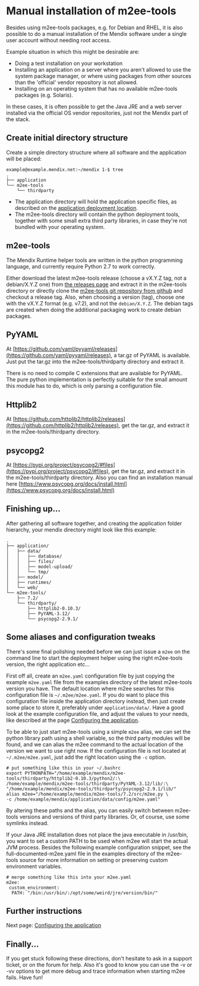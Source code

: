 # Manual installation of m2ee-tools

Besides using m2ee-tools packages, e.g. for Debian and RHEL, it is also possible to do a manual installation of the Mendix software under a single user account without needing root access.

Example situation in which this might be desirable are:

 * Doing a test installation on your workstation
 * Installing an application on a server where you aren't allowed to use the system package manager, or where using packages from other sources than the 'official' vendor repository is not allowed.
 * Installing on an operating system that has no available m2ee-tools packages (e.g. Solaris).

In these cases, it is often possible to get the Java JRE and a web server installed via the official OS vendor repositories, just not the Mendix part of the stack.

## Create initial directory structure

Create a simple directory structure where all software and the application will be placed:

    example@example.mendix.net:~/mendix 1-$ tree
    .
    ├── application
    └── m2ee-tools
        └── thirdparty

 * The application directory will hold the application specific files, as described on the [application deployment location](install-2.md).
 * The m2ee-tools directory will contain the python deployment tools, together with some small extra third party libraries, in case they're not bundled with your operating system.

## m2ee-tools

The Mendix Runtime helper tools are written in the python programming language, and currently require Python 2.7 to work correctly.

Either download the latest m2ee-tools release (choose a vX.Y.Z tag, not a debian/X.Y.Z one) from [the releases page](https://github.com/mendix/m2ee-tools/releases) and extract it in the m2ee-tools directory or directly clone the [m2ee-tools git repository from github](https://github.com/mendix/m2ee-tools.git) and checkout a release tag. Also, when choosing a version (tag), choose one with the vX.Y.Z format (e.g. v7.2), and not the `debian/X.Y.Z`. The debian tags are created when doing the additional packaging work to create debian packages.

## PyYAML

At [https://github.com/yaml/pyyaml/releases](https://github.com/yaml/pyyaml/releases), a tar.gz of PyYAML is available. Just put the tar.gz into the m2ee-tools/thirdparty directory and extract it.

There is no need to compile C extensions that are available for PyYAML. The pure python implementation is perfectly suitable for the small amount this module has to do, which is only parsing a configuration file.

## Httplib2

At [https://github.com/httplib2/httplib2/releases](https://github.com/httplib2/httplib2/releases), get the tar.gz, and extract it in the m2ee-tools/thirdparty directory.

## psycopg2

At [https://pypi.org/project/psycopg2/#files](https://pypi.org/project/psycopg2/#files), get the tar.gz, and extract it in the m2ee-tools/thirdparty directory. Also you can find an installation manual here [https://www.psycopg.org/docs/install.html](https://www.psycopg.org/docs/install.html)

## Finishing up...

After gathering all software together, and creating the application folder hierarchy, your mendix directory might look like this example:

    .
    ├── application/
    │   ├── data/
    │   │   ├── database/
    │   │   ├── files/
    │   │   ├── model-upload/
    │   │   └── tmp/
    │   ├── model/
    │   ├── runtimes/
    │   └── web/
    └── m2ee-tools/
        ├── 7.2/
        └── thirdparty/
            ├── httplib2-0.10.3/
            ├── PyYAML-3.12/
            └── psycopg2-2.9.1/

## Some aliases and configuration tweaks

There's some final polishing needed before we can just issue a `m2ee` on the command line to start the deployment helper using the right m2ee-tools version, the right application etc...

First off all, create an `m2ee.yaml` configuration file by just copying the example `m2ee.yaml` file from the examples directory of the latest m2ee-tools version you have. The default location where m2ee searches for this configuration file is `~/.m2ee/m2ee.yaml`. If you do want to place this configuration file inside the application directory instead, then just create some place to store it, preferably under `application/data/`. Have a good look at the example configuration file, and adjust the values to your needs, like described at the page [Configuring the application](configure.md).

To be able to just start m2ee-tools using a simple `m2ee` alias, we can set the python library path using a shell variable, so the third party modules will be found, and we can alias the m2ee command to the actual location of the version we want to use right now. If the configuration file is not located at `~/.m2ee/m2ee.yaml`, just add the right location using the `-c` option.

    # put something like this in your ~/.bashrc
    export PYTHONPATH="/home/example/mendix/m2ee-tools/thirdparty/httplib2-0.10.3/python2/:\
    /home/example/mendix/m2ee-tools/thirdparty/PyYAML-3.12/lib/:\
    "/home/example/mendix/m2ee-tools/thirdparty/psycopg2-2.9.1/lib/"
    alias m2ee="/home/example/mendix/m2ee-tools/7.2/src/m2ee.py \
    -c /home/example/mendix/application/data/config/m2ee.yaml"

By altering these paths and the alias, you can easily switch between m2ee-tools versions and versions of third party libraries. Or, of course, use some symlinks instead.

If your Java JRE installation does not place the java executable in /usr/bin, you want to set a custom PATH to be used when m2ee will start the actual JVM process. Besides the following example configuration snippet, see the full-documented-m2ee.yaml file in the examples directory of the m2ee-tools source for more information on setting or preserving custom environment variables.

    # merge something like this into your m2ee.yaml
    m2ee:
     custom_environment:
      PATH: "/bin:/usr/bin/:/opt/some/weird/jre/version/bin/"

## Further instructions

Next page: [Configuring the application](configure.md)

## Finally...

If you get stuck following these directions, don't hesitate to ask in a support ticket, or on the forum for help. Also it's good to know you can use the -v or -vv options to get more debug and trace information when starting m2ee fails. Have fun!
